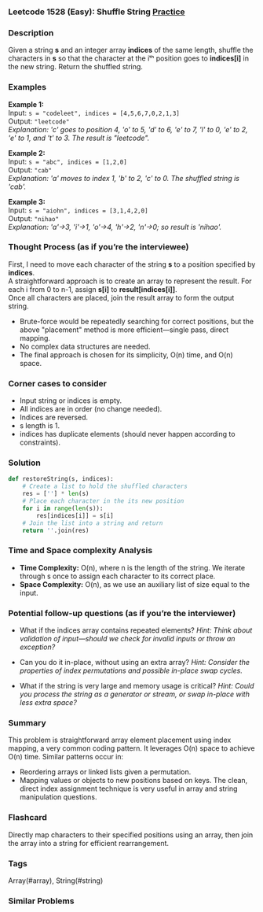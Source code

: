 ### Leetcode 1528 (Easy): Shuffle String [Practice](https://leetcode.com/problems/shuffle-string)

### Description  
Given a string **s** and an integer array **indices** of the same length, shuffle the characters in **s** so that the character at the iᵗʰ position goes to **indices[i]** in the new string. Return the shuffled string.

### Examples  

**Example 1:**  
Input: `s = "codeleet", indices = [4,5,6,7,0,2,1,3]`  
Output: `"leetcode"`  
*Explanation: 'c' goes to position 4, 'o' to 5, 'd' to 6, 'e' to 7, 'l' to 0, 'e' to 2, 'e' to 1, and 't' to 3. The result is "leetcode".*

**Example 2:**  
Input: `s = "abc", indices = [1,2,0]`  
Output: `"cab"`  
*Explanation: 'a' moves to index 1, 'b' to 2, 'c' to 0. The shuffled string is 'cab'.*

**Example 3:**  
Input: `s = "aiohn", indices = [3,1,4,2,0]`  
Output: `"nihao"`  
*Explanation: 'a'→3, 'i'→1, 'o'→4, 'h'→2, 'n'→0; so result is 'nihao'.*

### Thought Process (as if you’re the interviewee)  
First, I need to move each character of the string **s** to a position specified by **indices**.  
A straightforward approach is to create an array to represent the result. For each i from 0 to n-1, assign **s[i]** to **result[indices[i]]**.  
Once all characters are placed, join the result array to form the output string.

- Brute-force would be repeatedly searching for correct positions, but the above "placement" method is more efficient—single pass, direct mapping.
- No complex data structures are needed.  
- The final approach is chosen for its simplicity, O(n) time, and O(n) space.

### Corner cases to consider  
- Input string or indices is empty.
- All indices are in order (no change needed).
- Indices are reversed.
- s length is 1.
- indices has duplicate elements (should never happen according to constraints).

### Solution

```python
def restoreString(s, indices):
    # Create a list to hold the shuffled characters
    res = [''] * len(s)
    # Place each character in the its new position
    for i in range(len(s)):
        res[indices[i]] = s[i]
    # Join the list into a string and return
    return ''.join(res)
```

### Time and Space complexity Analysis  

- **Time Complexity:** O(n), where n is the length of the string. We iterate through s once to assign each character to its correct place.
- **Space Complexity:** O(n), as we use an auxiliary list of size equal to the input.

### Potential follow-up questions (as if you’re the interviewer)  

- What if the indices array contains repeated elements?
  *Hint: Think about validation of input—should we check for invalid inputs or throw an exception?*

- Can you do it in-place, without using an extra array?
  *Hint: Consider the properties of index permutations and possible in-place swap cycles.*

- What if the string is very large and memory usage is critical?
  *Hint: Could you process the string as a generator or stream, or swap in-place with less extra space?*

### Summary
This problem is straightforward array element placement using index mapping, a very common coding pattern. It leverages O(n) space to achieve O(n) time. Similar patterns occur in:
- Reordering arrays or linked lists given a permutation.
- Mapping values or objects to new positions based on keys.
The clean, direct index assignment technique is very useful in array and string manipulation questions.


### Flashcard
Directly map characters to their specified positions using an array, then join the array into a string for efficient rearrangement.

### Tags
Array(#array), String(#string)

### Similar Problems
